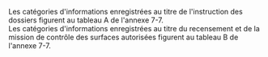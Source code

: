 Les catégories d'informations enregistrées au titre de l'instruction des dossiers figurent au tableau A de l'annexe 7-7.\
Les catégories d'informations enregistrées au titre du recensement et de la mission de contrôle des surfaces autorisées figurent au tableau B de l'annexe 7-7.
